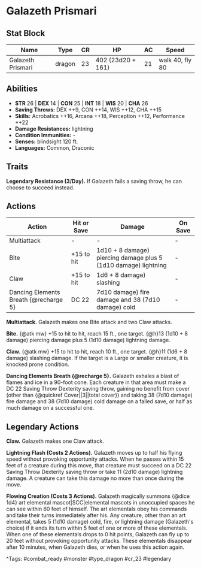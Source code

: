 # Galazeth Prismari

## Stat Block

| Name | Type | CR | HP | AC | Speed |
|------|------|----|----|----|-------|
| Galazeth Prismari | dragon | 23 | 402 (23d20 + 161) | 21 | walk 40, fly 80 |

## Abilities

- **STR** 26 | **DEX** 14 | **CON** 25 | **INT** 18 | **WIS** 20 | **CHA** 26
- **Saving Throws:** DEX ++9, CON ++14, WIS ++12, CHA ++15  
- **Skills:** Acrobatics ++16, Arcana ++18, Perception ++12, Performance ++22  
- **Damage Resistances:** lightning  
- **Condition Immunities:** -  
- **Senses:** blindsight 120 ft.  
- **Languages:** Common, Draconic

## Traits

**Legendary Resistance (3/Day).** If Galazeth fails a saving throw, he can choose to succeed instead.


## Actions

| Action | Hit or Save | Damage | On Save |
|--------|--------------|--------|----------|
| Multiattack | - | - | - |
| Bite | +15 to hit | 1d10 + 8 damage) piercing damage plus 5 (1d10 damage) lightning | - |
| Claw | +15 to hit | 1d6 + 8 damage) slashing | - |
| Dancing Elements Breath {@recharge 5} | DC 22 | 7d10 damage) fire damage and 38 (7d10 damage) cold | - |

**Multiattack.** Galazeth makes one Bite attack and two Claw attacks.

**Bite.** {@atk mw} +15 to hit to hit, reach 15 ft., one target. {@h}13 (1d10 + 8 damage) piercing damage plus 5 (1d10 damage) lightning damage.

**Claw.** {@atk mw} +15 to hit to hit, reach 10 ft., one target. {@h}11 (1d6 + 8 damage) slashing damage. If the target is a Large or smaller creature, it is knocked prone condition.

**Dancing Elements Breath {@recharge 5}.** Galazeth exhales a blast of flames and ice in a 90-foot cone. Each creature in that area must make a DC 22 Saving Throw Dexterity saving throw, gaining no benefit from cover (other than {@quickref Cover||3||total cover}) and taking 38 (7d10 damage) fire damage and 38 (7d10 damage) cold damage on a failed save, or half as much damage on a successful one.

## Legendary Actions

**Claw.** Galazeth makes one Claw attack.

**Lightning Flash (Costs 2 Actions).** Galazeth moves up to half his flying speed without provoking opportunity attacks. When he passes within 15 feet of a creature during this move, that creature must succeed on a DC 22 Saving Throw Dexterity saving throw or take 11 (2d10 damage) lightning damage. A creature can take this damage no more than once during the move.

**Flowing Creation (Costs 3 Actions).** Galazeth magically summons {@dice 1d4} art elemental mascot|SCC|elemental mascots in unoccupied spaces he can see within 60 feet of himself. The art elementals obey his commands and take their turns immediately after his. Any creature, other than an art elemental, takes 5 (1d10 damage) cold, fire, or lightning damage (Galazeth's choice) if it ends its turn within 5 feet of one or more of these elementals. When one of these elementals drops to 0 hit points, Galazeth can fly up to 20 feet without provoking opportunity attacks. These elementals disappear after 10 minutes, when Galazeth dies, or when he uses this action again.



^Tags: #combat_ready #monster #type_dragon #cr_23 #legendary